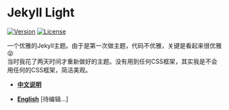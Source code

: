 Jekyll Light
=============

[![Version][version-image]][version-url]
[![License][license-image]][license-url]

一个优雅的Jekyll主题。由于是第一次做主题，代码不优雅，关键是看起来很优雅:stuck_out_tongue_closed_eyes:  
当时我花了两天时间才重新做好的主题。没有用到任何CSS框架，其实我是不会用任何的CSS框架，简洁美观。  

[version-url]: https://github.com/pexcn/Jekyll-Light/releases
[version-image]: https://img.shields.io/badge/version-1.3.3-green.svg?style=flat
[license-url]: http://www.gnu.org/licenses/gpl-3.0.html
[license-image]: https://img.shields.io/badge/License-GPLv3-blue.svg?style=flat

* **[中文说明](https://github.com/pexcn/Jekyll-Light/wiki/%E4%B8%AD%E6%96%87%E8%AF%B4%E6%98%8E)**

* **[English]()** [待编辑...]
